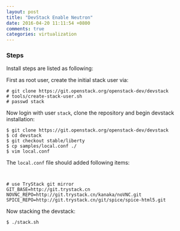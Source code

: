 ```yaml
---
layout: post
title: "DevStack Enable Neutron"
date: 2016-04-20 11:11:54 +0800
comments: true
categories: virtualization
---
```

### Steps
Install steps are listed as following:    

First as root user, create the initial stack user via:   

```
# git clone https://git.openstack.org/openstack-dev/devstack
# tools/create-stack-user.sh 
# passwd stack
```
Now login with user `stack`, clone the repository and begin devstack installation:    

```
$ git clone https://git.openstack.org/openstack-dev/devstack
$ cd devstack
$ git checkout stable/liberty
$ cp samples/local.conf ./
$ vim local.conf
```

The `local.conf` file should added following items:    

```


# use TryStack git mirror
GIT_BASE=http://git.trystack.cn
NOVNC_REPO=http://git.trystack.cn/kanaka/noVNC.git
SPICE_REPO=http://git.trystack.cn/git/spice/spice-html5.git
```

Now stacking the devstack:   

```
$ ./stack.sh
```
